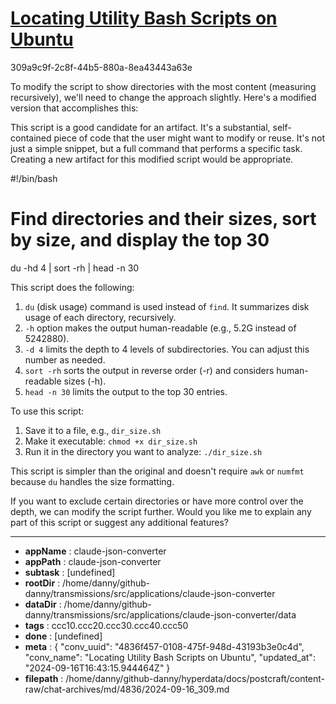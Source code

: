 # [Locating Utility Bash Scripts on Ubuntu](https://claude.ai/chat/4836f457-0108-475f-948d-43193b3e0c4d)

309a9c9f-2c8f-44b5-880a-8ea43443a63e

 To modify the script to show directories with the most content (measuring recursively), we'll need to change the approach slightly. Here's a modified version that accomplishes this:

<antThinking>This script is a good candidate for an artifact. It's a substantial, self-contained piece of code that the user might want to modify or reuse. It's not just a simple snippet, but a full command that performs a specific task. Creating a new artifact for this modified script would be appropriate.</antThinking>

<antArtifact identifier="dir-size-script" type="application/vnd.ant.code" language="bash" title="Bash script to find directories with most content">
#!/bin/bash

# Find directories and their sizes, sort by size, and display the top 30
du -hd 4 | sort -rh | head -n 30
</antArtifact>

This script does the following:

1. `du` (disk usage) command is used instead of `find`. It summarizes disk usage of each directory, recursively.
2. `-h` option makes the output human-readable (e.g., 5.2G instead of 5242880).
3. `-d 4` limits the depth to 4 levels of subdirectories. You can adjust this number as needed.
4. `sort -rh` sorts the output in reverse order (-r) and considers human-readable sizes (-h).
5. `head -n 30` limits the output to the top 30 entries.

To use this script:

1. Save it to a file, e.g., `dir_size.sh`
2. Make it executable: `chmod +x dir_size.sh`
3. Run it in the directory you want to analyze: `./dir_size.sh`

This script is simpler than the original and doesn't require `awk` or `numfmt` because `du` handles the size formatting.

If you want to exclude certain directories or have more control over the depth, we can modify the script further. Would you like me to explain any part of this script or suggest any additional features?

---

* **appName** : claude-json-converter
* **appPath** : claude-json-converter
* **subtask** : [undefined]
* **rootDir** : /home/danny/github-danny/transmissions/src/applications/claude-json-converter
* **dataDir** : /home/danny/github-danny/transmissions/src/applications/claude-json-converter/data
* **tags** : ccc10.ccc20.ccc30.ccc40.ccc50
* **done** : [undefined]
* **meta** : {
  "conv_uuid": "4836f457-0108-475f-948d-43193b3e0c4d",
  "conv_name": "Locating Utility Bash Scripts on Ubuntu",
  "updated_at": "2024-09-16T16:43:15.944464Z"
}
* **filepath** : /home/danny/github-danny/hyperdata/docs/postcraft/content-raw/chat-archives/md/4836/2024-09-16_309.md